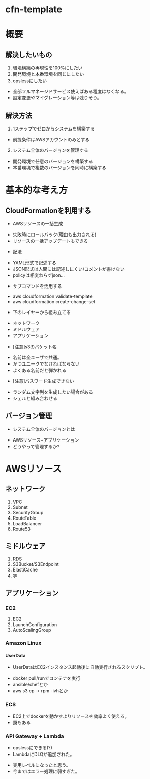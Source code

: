 # cfn-template

# 概要

## 解決したいもの

1. 環境構築の再現性を100%にしたい
2. 開発環境と本番環境を同じにしたい
3. opslessにしたい
 + 全部フルマネージドサービス使えばある程度はなくなる。
 + 設定変更やマイグレーション等は残りそう。

## 解決方法

1. 1ステップでゼロからシステムを構築する
 + 前提条件はAWSアカウントのみとする
2. システム全体のバージョンを管理する
 + 開発環境で任意のバージョンを構築する
 + 本番環境で複数のバージョンを同時に構築する

# 基本的な考え方

## CloudFormationを利用する

 + AWSリソースの一括生成
  - 失敗時にロールバック(理由も出力される)
  - リソースの一括アップデートもできる
 + 記法
  - YAML形式で記述する
  - JSON形式は人間には記述しにくい/コメントが書けない
  - policyは相変わらずjson...
 + サブコマンドを活用する
  - aws cloudformation validate-template
  - aws cloudformation create-change-set
 + 下のレイヤーから組み立てる
  - ネットワーク
  - ミドルウェア
  - アプリケーション
 + [注意]s3のバケット名
  - 名前は全ユーザで共通。
  - かつユニークでなければならない
  - よくある名前だと弾かれる
 + [注意]パスワード生成できない
  - ランダム文字列を生成したい場合がある
  - シェルと組み合わせる

## バージョン管理

 + システム全体のバージョンとは
  - AWSリソース+アプリケーション
  - どうやって管理するか?

# AWSリソース

## ネットワーク

 1. VPC
 2. Subnet
 3. SecurityGroup
 4. RouteTable
 5. LoadBalancer
 6. Route53

## ミドルウェア

 1. RDS
 2. S3Bucket/S3Endpoint
 3. ElastiCache
 4. 等

## アプリケーション

### EC2

 1. EC2
 2. LaunchConfiguration
 3. AutoScalingGroup


### Amazon Linux

#### UserData

 - UserDataはEC2インスタンス起動後に自動実行されるスクリプト。
  + docker pull/runでコンテナを実行
  + ansible/chefとか
  + aws s3 cp → rpm -ivhとか


### ECS

 - EC2上でdockerを動かすよりリソースを効率よく使える。
 - 罠もある

### API Gateway + Lambda

 - opslessにできる(?)
 - LambdaにDLQが追加された。
  + 実用レベルになったと思う。
  + 今まではエラー処理に弱すぎた。
